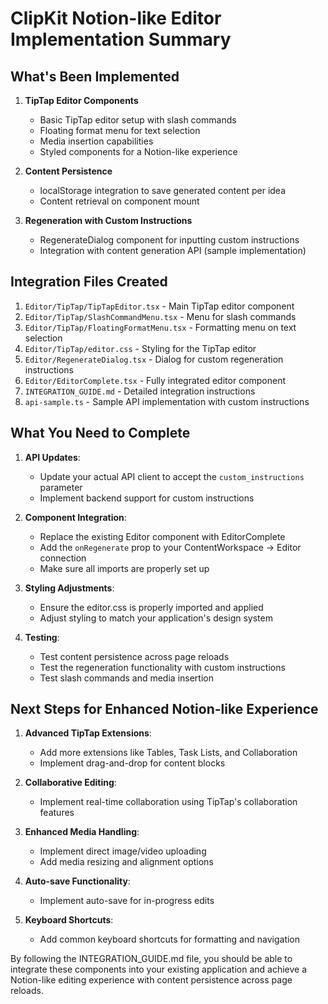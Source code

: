 # ClipKit Notion-like Editor Implementation Summary

## What's Been Implemented

1. **TipTap Editor Components**

   - Basic TipTap editor setup with slash commands
   - Floating format menu for text selection
   - Media insertion capabilities
   - Styled components for a Notion-like experience

2. **Content Persistence**

   - localStorage integration to save generated content per idea
   - Content retrieval on component mount

3. **Regeneration with Custom Instructions**
   - RegenerateDialog component for inputting custom instructions
   - Integration with content generation API (sample implementation)

## Integration Files Created

1. `Editor/TipTap/TipTapEditor.tsx` - Main TipTap editor component
2. `Editor/TipTap/SlashCommandMenu.tsx` - Menu for slash commands
3. `Editor/TipTap/FloatingFormatMenu.tsx` - Formatting menu on text selection
4. `Editor/TipTap/editor.css` - Styling for the TipTap editor
5. `Editor/RegenerateDialog.tsx` - Dialog for custom regeneration instructions
6. `Editor/EditorComplete.tsx` - Fully integrated editor component
7. `INTEGRATION_GUIDE.md` - Detailed integration instructions
8. `api-sample.ts` - Sample API implementation with custom instructions

## What You Need to Complete

1. **API Updates**:

   - Update your actual API client to accept the `custom_instructions` parameter
   - Implement backend support for custom instructions

2. **Component Integration**:

   - Replace the existing Editor component with EditorComplete
   - Add the `onRegenerate` prop to your ContentWorkspace -> Editor connection
   - Make sure all imports are properly set up

3. **Styling Adjustments**:

   - Ensure the editor.css is properly imported and applied
   - Adjust styling to match your application's design system

4. **Testing**:
   - Test content persistence across page reloads
   - Test the regeneration functionality with custom instructions
   - Test slash commands and media insertion

## Next Steps for Enhanced Notion-like Experience

1. **Advanced TipTap Extensions**:

   - Add more extensions like Tables, Task Lists, and Collaboration
   - Implement drag-and-drop for content blocks

2. **Collaborative Editing**:

   - Implement real-time collaboration using TipTap's collaboration features

3. **Enhanced Media Handling**:

   - Implement direct image/video uploading
   - Add media resizing and alignment options

4. **Auto-save Functionality**:

   - Implement auto-save for in-progress edits

5. **Keyboard Shortcuts**:
   - Add common keyboard shortcuts for formatting and navigation

By following the INTEGRATION_GUIDE.md file, you should be able to integrate these components into your existing application and achieve a Notion-like editing experience with content persistence across page reloads.
